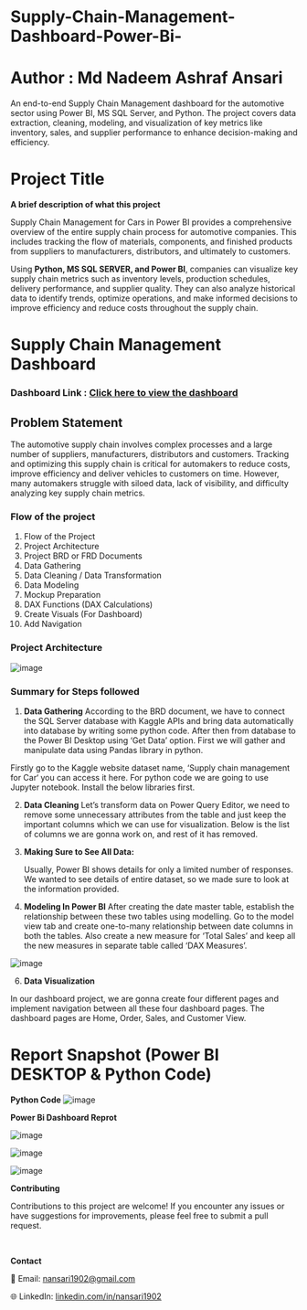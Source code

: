 # Supply-Chain-Management-Dashboard-Power-Bi-
# Author : Md Nadeem Ashraf Ansari

An end-to-end Supply Chain Management dashboard for the automotive sector using Power BI, MS SQL Server, and Python. The project covers data extraction, cleaning, modeling, and visualization of key metrics like inventory, sales, and supplier performance to enhance decision-making and efficiency.

# Project Title

**A brief description of what this project**

Supply Chain Management for Cars in Power BI provides a comprehensive overview of the entire supply chain process for automotive companies. This includes tracking the flow of materials, components, and finished products from suppliers to manufacturers, distributors, and ultimately to customers.

Using **Python, MS SQL SERVER, and Power BI**, companies can visualize key supply chain metrics such as inventory levels, production schedules, delivery performance, and supplier quality. They can also analyze historical data to identify trends, optimize operations, and make informed decisions to improve efficiency and reduce costs throughout the supply chain.

# Supply Chain Management Dashboard

### Dashboard Link : [Click here to view the dashboard](https://github.com/N-ansari1902/Supply-Chain-Management-Dashboard-Power-Bi/blob/main/Supply_Chain_Project.pbix)

## Problem Statement

The automotive supply chain involves complex processes and a large number of suppliers, manufacturers, distributors and customers. Tracking and optimizing this supply chain is critical for automakers to reduce costs, improve efficiency and deliver vehicles to customers on time. However, many automakers struggle with siloed data, lack of visibility, and difficulty analyzing key supply chain metrics.

### Flow of the project 
1. Flow of the Project
2. Project Architecture
3. Project BRD or FRD Documents
4. Data Gathering
5. Data Cleaning / Data Transformation
6. Data Modeling
7. Mockup Preparation
8. DAX Functions (DAX Calculations)
9. Create Visuals (For Dashboard)
10. Add Navigation

### Project Architecture

![image](https://github.com/N-ansari1902/Supply-Chain-Management-Dashboard-Power-Bi-/assets/156261969/45a4771d-09a5-4f91-99a6-dac28bc34c7e)

### Summary for Steps followed 
1. **Data Gathering**
According to the BRD document, we have to connect the SQL Server database with Kaggle APIs and bring data automatically into database by writing some python code. After then from database to the Power BI Desktop using ‘Get Data’ option. First we will gather and manipulate data using Pandas library in python.

Firstly go to the Kaggle website dataset name, ‘Supply chain management for Car‘ you can access it here. For python code we are going to use Jupyter notebook. Install the below libraries first.

2. **Data Cleaning**
Let’s transform data on Power Query Editor, we need to remove some unnecessary attributes from the table and just keep the important columns which we can use for visualization. Below is the list of columns we are gonna work on, and rest of it has removed.

3. **Making Sure to See All Data:**
   
   Usually, Power BI shows details for only a limited number of responses. We wanted to see details of entire dataset, so we made sure to look at the information provided.

4. **Modeling In Power BI**
After creating the date master table, establish the relationship between these two tables using modelling. Go to the model view tab and create one-to-many relationship between date columns in both the tables. Also create a new measure for ‘Total Sales’ and keep all the new measures in separate table called ‘DAX Measures’.

![image](https://github.com/N-ansari1902/Supply-Chain-Management-Dashboard-Power-Bi-/assets/156261969/fa1df666-5ee3-428a-b9ba-69ed47ca3ead)

6. **Data Visualization**
   
In our dashboard project, we are gonna create four different pages and implement navigation between all these four dashboard pages. The dashboard pages are Home, Order, Sales, and Customer View.

# Report Snapshot (Power BI DESKTOP & Python Code)

**Python Code**
![image](https://github.com/N-ansari1902/Supply-Chain-Management-Dashboard-Power-Bi-/assets/156261969/86b0d38a-6e2b-489e-9b65-26b7a364f196)

**Power Bi Dashboard Reprot**

![image](https://github.com/N-ansari1902/Supply-Chain-Management-Dashboard-Power-Bi-/assets/156261969/07fabc2b-8ca3-4e09-bea3-872282a2ab60)

![image](https://github.com/N-ansari1902/Supply-Chain-Management-Dashboard-Power-Bi-/assets/156261969/54330014-c730-4c3b-95ef-128cd4d970f8)

![image](https://github.com/N-ansari1902/Supply-Chain-Management-Dashboard-Power-Bi-/assets/156261969/9429623b-9896-4329-90f8-34a45b7a5994)

**Contributing**

Contributions to this project are welcome! If you encounter any issues or have suggestions for improvements, please feel free to submit a pull request.

<br />


**Contact**

📧 Email: nansari1902@gmail.com 

🌐 LinkedIn: [linkedin.com/in/nansari1902](https://www.linkedin.com/in/nansari1902)




